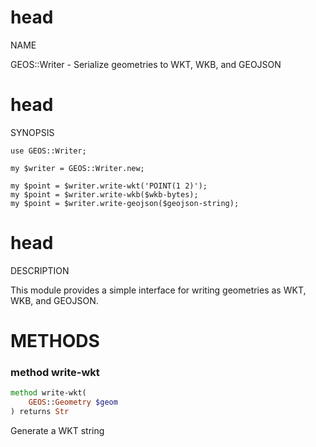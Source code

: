 head
====

NAME

GEOS::Writer - Serialize geometries to WKT, WKB, and GEOJSON

head
====

SYNOPSIS

    use GEOS::Writer;

    my $writer = GEOS::Writer.new;

    my $point = $writer.write-wkt('POINT(1 2)');
    my $point = $writer.write-wkb($wkb-bytes);
    my $point = $writer.write-geojson($geojson-string);

head
====

DESCRIPTION

This module provides a simple interface for writing geometries as WKT, WKB, and GEOJSON.

METHODS
=======

### method write-wkt

```raku
method write-wkt(
    GEOS::Geometry $geom
) returns Str
```

Generate a WKT string

